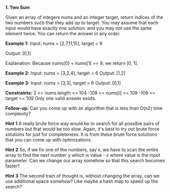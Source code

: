 **1. Two Sum**

Given an array of integers nums and an integer target, return indices of the two numbers such that they add up to target.
You may assume that each input would have exactly one solution, and you may not use the same element twice.
You can return the answer in any order.

**Example 1:**
Input: nums = [2,7,11,15], target = 9

Output: [0,1]

Explanation: Because nums[0] + nums[1] == 9, we return [0, 1].

**Example 2:**
Input: nums = [3,2,4], target = 6
Output: [1,2]

**Example 3:**
Input: nums = [3,3], target = 6
Output: [0,1]
 
**Constraints:**
2 <= nums.length <= 104
-109 <= nums[i] <= 109
-109 <= target <= 109
Only one valid answer exists.
 

**Follow-up:** Can you come up with an algorithm that is less than O(n2) time complexity?

**Hint 1**
A really brute force way would be to search for all possible pairs of numbers but that would be too slow. Again, it's best to try out brute force solutions for just for completeness. It is from these brute force solutions that you can come up with optimizations.

**Hint 2**
So, if we fix one of the numbers, say x, we have to scan the entire array to find the next number y which is value - x where value is the input parameter. Can we change our array somehow so that this search becomes faster?

**Hint 3**
The second train of thought is, without changing the array, can we use additional space somehow? Like maybe a hash map to speed up the search?
